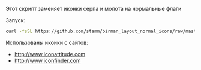 Этот скрипт заменяет иконки серпа и молота на нормальные флаги

Запуск:

``` bash
curl -fsSL https://github.com/stamm/birman_layout_normal_icons/raw/master/change.sh | bash
```



Использованы иконки с сайтов:

* http://www.iconattitude.com
* http://www.iconfinder.com
